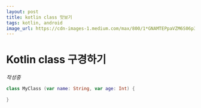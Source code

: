 ```yaml
---
layout: post
title: kotlin class 맛보기
tags: kotlin, android
image_url: https://cdn-images-1.medium.com/max/800/1*GNAMTEPpaVZM6S06p3xPBg.jpeg
---
```




# Kotlin class 구경하기

*작성중*

```kotlin
class MyClass (var name: String, var age: Int) {
  
}
```


